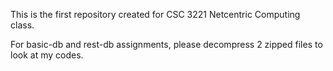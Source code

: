 This is the first repository created for CSC 3221 Netcentric Computing class. 



For basic-db and rest-db assignments, please decompress 2 zipped files to look at my codes.
